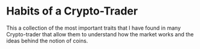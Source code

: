 # Habits of a Crypto-Trader
This a collection of the most important traits that I have found in many Crypto-trader that allow them to understand how the market works and the ideas behind the notion of coins.
